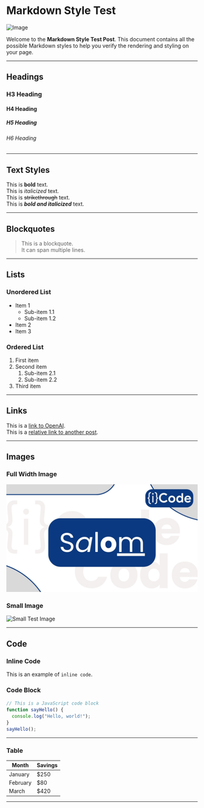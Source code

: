 # Markdown Style Test
![Image](/icode/Posts/Post2/cover.jpg)


Welcome to the **Markdown Style Test Post**. This document contains all the possible Markdown styles to help you verify the rendering and styling on your page.

---

## Headings

### H3 Heading

#### H4 Heading

##### H5 Heading

###### H6 Heading

---

## Text Styles

This is **bold** text.  
This is _italicized_ text.  
This is ~~strikethrough~~ text.  
This is **_bold and italicized_** text.

---

## Blockquotes

> This is a blockquote.  
> It can span multiple lines.

---

## Lists

### Unordered List

- Item 1
  - Sub-item 1.1
  - Sub-item 1.2
- Item 2
- Item 3

### Ordered List

1. First item
2. Second item
   1. Sub-item 2.1
   2. Sub-item 2.2
3. Third item

---

## Links

This is a [link to OpenAI](https://openai.com).  
This is a [relative link to another post](?post=another-post).

---

## Images

### Full Width Image

![Test Image](/Posts/Post2/cover.jpg)

### Small Image

![Small Test Image](https://via.placeholder.com/150 "Small Placeholder")

---

## Code

### Inline Code

This is an example of `inline code`.

### Code Block

```javascript
// This is a JavaScript code block
function sayHello() {
  console.log("Hello, world!");
}
sayHello();
```

---
### Table 

| Month    | Savings |
| -------- | ------- |
| January  | $250    |
| February | $80     |
| March    | $420    |

---

